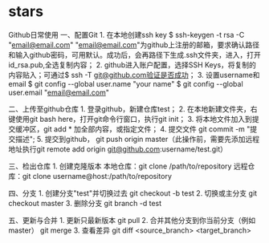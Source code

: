 # stars
Github日常使用
一、配置Git
	1. 在本地创建ssh key 
	$ ssh-keygen -t rsa -C "email@email.com"
	"email@email.com"为github上注册的邮箱，要求确认路径和输入github密码，可用默认。成功后，会再路径下生成.ssh文件夹，进入，打开id_rsa.pub,全选复制内容；
	2. github进入账户配置，选择SSH Keys，将复制的内容贴入；可通过$ ssh -T git@github.com验证是否成功；
	3. 设置username和email
	$ git config --global user.name "your name"
	$ git config --global user.email "email@email.com"

二、上传至github仓库
	1. 登录github，新建仓库test；
	2. 在本地新建文件夹，右键使用git bash here，打开git命令行窗口，执行git init；
	3. 将本地文件加入到提交缓冲区，git add * 加全部内容，或指定文件；
	4. 提交文件 git commit -m "提交描述";
	5. 提交到github， git push origin master（此操作前，需要先添加远程地址执行git remote add origin git@github.com:username/test.git）
	
三、检出仓库
	1. 创建克隆版本
	本地仓库：git clone /path/to/repository
	远程仓库：git clone username@host:/path/to/repository

四、分支
	1. 创建分支"test"并切换过去
	git checkout -b test
	2. 切换或主分支
	git checkout master
	3. 删除分支
	git branch -d test
	
五、更新与合并
	1. 更新只最新版本 git pull
	2. 合并其他分支到你当前分支（例如master） git merge <branch>
	3. 查看差异 git diff <source_branch> <target_branch>
	
	
